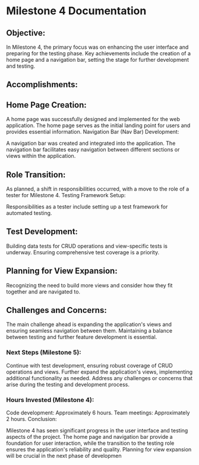 # Milestone 4 Documentation

## Objective: 
In Milestone 4, the primary focus was on enhancing the user interface and preparing for the testing phase. Key achievements include the creation of a home page and a navigation bar, setting the stage for further development and testing.

## Accomplishments:

## Home Page Creation:

A home page was successfully designed and implemented for the web application.
The home page serves as the initial landing point for users and provides essential information.
Navigation Bar (Nav Bar) Development:

A navigation bar was created and integrated into the application.
The navigation bar facilitates easy navigation between different sections or views within the application.
## Role Transition:

As planned, a shift in responsibilities occurred, with a move to the role of a tester for Milestone 4.
Testing Framework Setup:

Responsibilities as a tester include setting up a test framework for automated testing.
## Test Development:

Building data tests for CRUD operations and view-specific tests is underway.
Ensuring comprehensive test coverage is a priority.
## Planning for View Expansion:

Recognizing the need to build more views and consider how they fit together and are navigated to.
## Challenges and Concerns:

The main challenge ahead is expanding the application's views and ensuring seamless navigation between them.
Maintaining a balance between testing and further feature development is essential.
### Next Steps (Milestone 5):

Continue with test development, ensuring robust coverage of CRUD operations and views.
Further expand the application's views, implementing additional functionality as needed.
Address any challenges or concerns that arise during the testing and development process.
### Hours Invested (Milestone 4):

Code development: Approximately 6 hours.
Team meetings: Approximately 2 hours.
Conclusion:

Milestone 4 has seen significant progress in the user interface and testing aspects of the project. The home page and navigation bar provide a foundation for user interaction, while the transition to the testing role ensures the application's reliability and quality. Planning for view expansion will be crucial in the next phase of developmen

